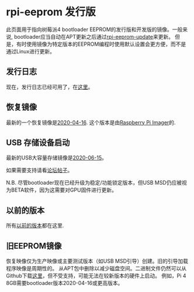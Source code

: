 # rpi-eeprom 发行版
此页面用于指向树莓派4 bootloader EEPROM的发行版和开发版的镜像。一般来说, bootloader应当自动在APT更新之后通过[rpi-eeprom-update](https://www.raspberrypi.org/documentation/hardware/raspberrypi/booteeprom.md)来更新。
但是，有时使用镜像为特定版本的EEPROM编程时使用默认设置会更方便，而不是通过Linux进行更新。

## 发行日志
现在，发行日志已经可用了，在[这里](https://github.com/raspberrypi/rpi-eeprom/blob/master/firmware/release-notes.md)。

## 恢复镜像
最新的一个恢复镜像是[2020-04-16](https://github.com/raspberrypi/rpi-eeprom/releases/tag/v2020.04.16-137ad). 这个版本是由[Raspberry Pi Imager](https://www.raspberrypi.org/downloads/)的.

## USB 存储设备启动
最新的USB大容量存储镜像是[2020-06-15](https://github.com/raspberrypi/rpi-eeprom/releases/tag/v2020.06.15-137ad)。

如果需要支持请看[论坛帖子](https://www.raspberrypi.org/forums/viewtopic.php?f=63&t=277007)。

N.B. 尽管bootloader现在已经升级为稳定/功能锁定版本，但USB MSD仍应被视为BETA软件，因为这需要对GPU固件进行更新。

## 以前的版本
所有[以前的版本](https://github.com/raspberrypi/rpi-eeprom/releases)都在这里.

## 旧EEPROM镜像
恢复映像仅为生产映像或主要测试版本（如USB MSD引导）创建。旧的引导加载程序映像是周期性的。
从APT包中删除以减少磁盘空间。二进制文件仍然可以从Github下载[这里](https://github.com/raspberrypi/rpi-eeprom/tree/master/firmware/old)，但不受支持，可能无法在较新版本的硬件上启动。
例如，Pi 4 8GB需要bootloader版本2020-04-16或更高版本。
